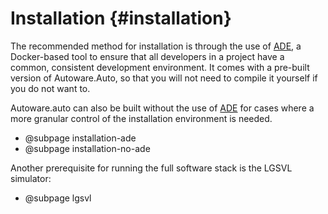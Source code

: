 Installation {#installation}
============================

The recommended method for installation is through the use of [ADE](https://ade-cli.readthedocs.io/en/latest/),
a Docker-based tool to ensure that all developers in a project have a common, consistent development
environment. It comes with a pre-built version of Autoware.Auto, so that you will not need to compile it yourself
if you do not want to.

Autoware.auto can also be built without the use of [ADE](https://ade-cli.readthedocs.io/en/latest/)
for cases where a more granular control of the installation environment is needed.

- @subpage installation-ade
- @subpage installation-no-ade

Another prerequisite for running the full software stack is the LGSVL simulator:

- @subpage lgsvl
